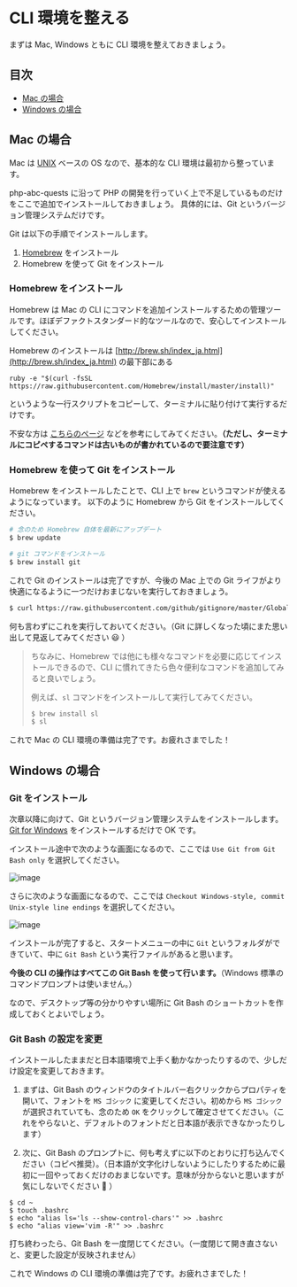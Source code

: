 # CLI 環境を整える

まずは Mac, Windows ともに CLI 環境を整えておきましょう。

## 目次

* [Mac の場合](#mac)
* [Windows の場合](#win)

<a name="mac"></a>
## Mac の場合

Mac は [UNIX](http://ja.wikipedia.org/wiki/UNIX) ベースの OS なので、基本的な CLI 環境は最初から整っています。

php-abc-quests に沿って PHP の開発を行っていく上で不足しているものだけをここで追加でインストールしておきましょう。
具体的には、Git というバージョン管理システムだけです。

Git は以下の手順でインストールします。

1. [Homebrew](http://ja.wikipedia.org/wiki/Homebrew_%28%E3%83%91%E3%83%83%E3%82%B1%E3%83%BC%E3%82%B8%E7%AE%A1%E7%90%86%E3%82%B7%E3%82%B9%E3%83%86%E3%83%A0%29) をインストール
2. Homebrew を使って Git をインストール

### Homebrew をインストール

Homebrew は Mac の CLI にコマンドを追加インストールするための管理ツールです。ほぼデファクトスタンダード的なツールなので、安心してインストールしてください。

Homebrew のインストールは [http://brew.sh/index_ja.html](http://brew.sh/index_ja.html) の最下部にある

```
ruby -e "$(curl -fsSL https://raw.githubusercontent.com/Homebrew/install/master/install)"
```

というような一行スクリプトをコピーして、ターミナルに貼り付けて実行するだけです。

不安な方は [こちらのページ](http://www.tettori.net/post/1442/) などを参考にしてみてください。**（ただし、ターミナルにコピペするコマンドは古いものが書かれているので要注意です）**

### Homebrew を使って Git をインストール

Homebrew をインストールしたことで、CLI 上で `brew` というコマンドが使えるようになっています。
以下のように Homebrew から Git をインストールしてください。

```bash
# 念のため Homebrew 自体を最新にアップデート
$ brew update

# git コマンドをインストール
$ brew install git
```

これで Git のインストールは完了ですが、今後の Mac 上での Git ライフがより快適になるように一つだけおまじないを実行しておきましょう。

```bash
$ curl https://raw.githubusercontent.com/github/gitignore/master/Global/OSX.gitignore > ~/.gitignore_global
```

何も言わずにこれを実行しておいてください。（Git に詳しくなった頃にまた思い出して見返してみてください :smiley: ）

> ちなみに、Homebrew では他にも様々なコマンドを必要に応じてインストールできるので、CLI に慣れてきたら色々便利なコマンドを追加してみると良いでしょう。
>
> 例えば、`sl` コマンドをインストールして実行してみてください。
>
> ```bash
> $ brew install sl
> $ sl
> ```

これで Mac の CLI 環境の準備は完了です。お疲れさまでした！

<a name="win"></a>
## Windows の場合

### Git をインストール

次章以降に向けて、Git というバージョン管理システムをインストールします。
[Git for Windows](https://msysgit.github.io/) をインストールするだけで OK です。

インストール途中で次のような画面になるので、ここでは `Use Git from Git Bash only` を選択してください。

![image](assets/img/install-cli-01.png)

さらに次のような画面になるので、ここでは `Checkout Windows-style, commit Unix-style line endings` を選択してください。

![image](assets/img/install-cli-02.png)

インストールが完了すると、スタートメニューの中に `Git` というフォルダができていて、中に `Git Bash` という実行ファイルがあると思います。

**今後の CLI の操作はすべてこの Git Bash を使って行います。**（Windows 標準のコマンドプロンプトは使いません。）

なので、デスクトップ等の分かりやすい場所に Git Bash のショートカットを作成しておくとよいでしょう。

### Git Bash の設定を変更

インストールしたままだと日本語環境で上手く動かなかったりするので、少しだけ設定を変更しておきます。

1. まずは、Git Bash のウィンドウのタイトルバー右クリックからプロパティを開いて、フォントを `MS ゴシック` に変更してください。初めから `MS ゴシック` が選択されていても、念のため `OK` をクリックして確定させてください。（これをやらないと、デフォルトのフォントだと日本語が表示できなかったりします）

2. 次に、Git Bash のプロンプトに、何も考えずに以下のとおりに打ち込んでください（コピペ推奨）。（日本語が文字化けしないようにしたりするために最初に一回やっておくだけのおまじないです。意味が分からないと思いますが気にしないでください :bow: ）

```
$ cd ~
$ touch .bashrc
$ echo "alias ls='ls --show-control-chars'" >> .bashrc
$ echo "alias view='vim -R'" >> .bashrc
```

打ち終わったら、Git Bash を一度閉じてください。（一度閉じて開き直さないと、変更した設定が反映されません）

これで Windows の CLI 環境の準備は完了です。お疲れさまでした！

